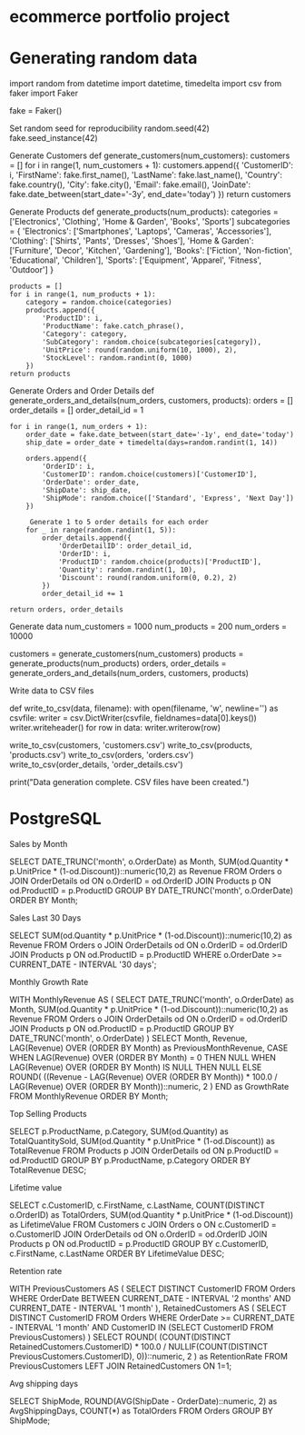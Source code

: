 # ecommerce portfolio project



# Generating random data

import random
from datetime import datetime, timedelta
import csv
from faker import Faker

fake = Faker()

 Set random seed for reproducibility
random.seed(42)
fake.seed_instance(42)

 Generate Customers
def generate_customers(num_customers):
    customers = []
    for i in range(1, num_customers + 1):
        customers.append({
            'CustomerID': i,
            'FirstName': fake.first_name(),
            'LastName': fake.last_name(),
            'Country': fake.country(),
            'City': fake.city(),
            'Email': fake.email(),
            'JoinDate': fake.date_between(start_date='-3y', end_date='today')
        })
    return customers

 Generate Products
def generate_products(num_products):
    categories = ['Electronics', 'Clothing', 'Home & Garden', 'Books', 'Sports']
    subcategories = {
        'Electronics': ['Smartphones', 'Laptops', 'Cameras', 'Accessories'],
        'Clothing': ['Shirts', 'Pants', 'Dresses', 'Shoes'],
        'Home & Garden': ['Furniture', 'Decor', 'Kitchen', 'Gardening'],
        'Books': ['Fiction', 'Non-fiction', 'Educational', 'Children'],
        'Sports': ['Equipment', 'Apparel', 'Fitness', 'Outdoor']
    }
    
    products = []
    for i in range(1, num_products + 1):
        category = random.choice(categories)
        products.append({
            'ProductID': i,
            'ProductName': fake.catch_phrase(),
            'Category': category,
            'SubCategory': random.choice(subcategories[category]),
            'UnitPrice': round(random.uniform(10, 1000), 2),
            'StockLevel': random.randint(0, 1000)
        })
    return products

 Generate Orders and Order Details
def generate_orders_and_details(num_orders, customers, products):
    orders = []
    order_details = []
    order_detail_id = 1
    
    for i in range(1, num_orders + 1):
        order_date = fake.date_between(start_date='-1y', end_date='today')
        ship_date = order_date + timedelta(days=random.randint(1, 14))
        
        orders.append({
            'OrderID': i,
            'CustomerID': random.choice(customers)['CustomerID'],
            'OrderDate': order_date,
            'ShipDate': ship_date,
            'ShipMode': random.choice(['Standard', 'Express', 'Next Day'])
        })
        
         Generate 1 to 5 order details for each order
        for _ in range(random.randint(1, 5)):
            order_details.append({
                'OrderDetailID': order_detail_id,
                'OrderID': i,
                'ProductID': random.choice(products)['ProductID'],
                'Quantity': random.randint(1, 10),
                'Discount': round(random.uniform(0, 0.2), 2)
            })
            order_detail_id += 1
    
    return orders, order_details

 Generate data
num_customers = 1000
num_products = 200
num_orders = 10000

customers = generate_customers(num_customers)
products = generate_products(num_products)
orders, order_details = generate_orders_and_details(num_orders, customers, products)

 Write data to CSV files
 
def write_to_csv(data, filename):
    with open(filename, 'w', newline='') as csvfile:
        writer = csv.DictWriter(csvfile, fieldnames=data[0].keys())
        writer.writeheader()
        for row in data:
            writer.writerow(row)

write_to_csv(customers, 'customers.csv')
write_to_csv(products, 'products.csv')
write_to_csv(orders, 'orders.csv')
write_to_csv(order_details, 'order_details.csv')

print("Data generation complete. CSV files have been created.")


# PostgreSQL

 Sales by Month
 
SELECT 
    DATE_TRUNC('month', o.OrderDate) as Month,
    SUM(od.Quantity * p.UnitPrice * (1-od.Discount))::numeric(10,2) as Revenue
FROM Orders o
JOIN OrderDetails od ON o.OrderID = od.OrderID
JOIN Products p ON od.ProductID = p.ProductID
GROUP BY DATE_TRUNC('month', o.OrderDate)
ORDER BY Month;

 Sales Last 30 Days
 
SELECT 
    SUM(od.Quantity * p.UnitPrice * (1-od.Discount))::numeric(10,2) as Revenue
FROM Orders o
JOIN OrderDetails od ON o.OrderID = od.OrderID
JOIN Products p ON od.ProductID = p.ProductID
WHERE o.OrderDate >= CURRENT_DATE - INTERVAL '30 days';

 Monthly Growth Rate
 
WITH MonthlyRevenue AS (
    SELECT 
        DATE_TRUNC('month', o.OrderDate) as Month,
        SUM(od.Quantity * p.UnitPrice * (1-od.Discount))::numeric(10,2) as Revenue
    FROM Orders o
    JOIN OrderDetails od ON o.OrderID = od.OrderID
    JOIN Products p ON od.ProductID = p.ProductID
    GROUP BY DATE_TRUNC('month', o.OrderDate)
)
SELECT 
    Month,
    Revenue,
    LAG(Revenue) OVER (ORDER BY Month) as PreviousMonthRevenue,
    CASE 
        WHEN LAG(Revenue) OVER (ORDER BY Month) = 0 THEN NULL
        WHEN LAG(Revenue) OVER (ORDER BY Month) IS NULL THEN NULL
        ELSE ROUND(
            ((Revenue - LAG(Revenue) OVER (ORDER BY Month)) * 100.0 / 
            LAG(Revenue) OVER (ORDER BY Month))::numeric,
            2
        )
    END as GrowthRate
FROM MonthlyRevenue
ORDER BY Month;

 Top Selling Products
 
SELECT 
    p.ProductName,
    p.Category,
    SUM(od.Quantity) as TotalQuantitySold,
    SUM(od.Quantity * p.UnitPrice * (1-od.Discount)) as TotalRevenue
FROM Products p
JOIN OrderDetails od ON p.ProductID = od.ProductID
GROUP BY p.ProductName, p.Category
ORDER BY TotalRevenue DESC;

 Lifetime value
 
SELECT 
    c.CustomerID,
    c.FirstName,
    c.LastName,
    COUNT(DISTINCT o.OrderID) as TotalOrders,
    SUM(od.Quantity * p.UnitPrice * (1-od.Discount)) as LifetimeValue
FROM Customers c
JOIN Orders o ON c.CustomerID = o.CustomerID
JOIN OrderDetails od ON o.OrderID = od.OrderID
JOIN Products p ON od.ProductID = p.ProductID
GROUP BY c.CustomerID, c.FirstName, c.LastName
ORDER BY LifetimeValue DESC;

 Retention rate
 
WITH PreviousCustomers AS (
    SELECT DISTINCT CustomerID
    FROM Orders
    WHERE OrderDate BETWEEN 
        CURRENT_DATE - INTERVAL '2 months' 
        AND CURRENT_DATE - INTERVAL '1 month'
),
RetainedCustomers AS (
    SELECT DISTINCT CustomerID
    FROM Orders
    WHERE OrderDate >= CURRENT_DATE - INTERVAL '1 month'
    AND CustomerID IN (SELECT CustomerID FROM PreviousCustomers)
)
SELECT 
    ROUND(
        (COUNT(DISTINCT RetainedCustomers.CustomerID) * 100.0 / 
        NULLIF(COUNT(DISTINCT PreviousCustomers.CustomerID), 0))::numeric, 
        2
    ) as RetentionRate
FROM PreviousCustomers
LEFT JOIN RetainedCustomers ON 1=1;

 Avg shipping days
 
SELECT 
    ShipMode,
    ROUND(AVG(ShipDate - OrderDate)::numeric, 2) as AvgShippingDays,
    COUNT(*) as TotalOrders
FROM Orders
GROUP BY ShipMode;
